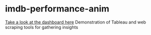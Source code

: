 # imdb-performance-anim
[Take a look at the dashboard here]('https://public.tableau.com/app/profile/michael.boodoosingh/viz/AnimationFascination/Dashboard1')
Demonstration of Tableau and web scraping tools for gathering insights

